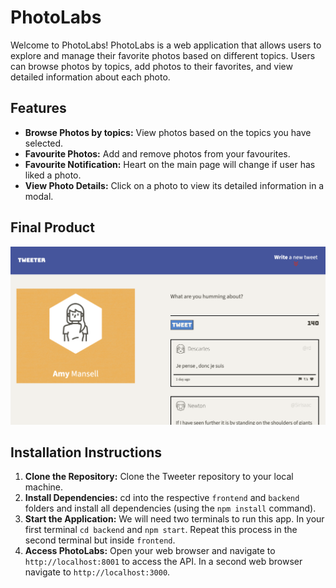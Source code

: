 # PhotoLabs

Welcome to PhotoLabs! PhotoLabs is a web application that allows users to explore and manage their favorite photos based on different topics. Users can browse photos by topics, add photos to their favorites, and view detailed information about each photo.

## Features
- **Browse Photos by topics:** View photos based on the topics you have selected.
- **Favourite Photos:** Add and remove photos from your favourites.
- **Favourite Notification:** Heart on the main page will change if user has liked a photo.
- **View Photo Details:** Click on a photo to view its detailed information in a modal.

## Final Product
!["Screenshot of tweeters main desktop page"](https://github.com/PeterDevelops/tweeter/blob/master/docs/desktop.png?raw=true)

## Installation Instructions
1. **Clone the Repository:** Clone the Tweeter repository to your local machine.
2. **Install Dependencies:** cd into the respective `frontend` and `backend` folders and install all dependencies (using the `npm install` command).
3. **Start the Application:** We will need two terminals to run this app. In your first terminal `cd backend` and `npm start`. Repeat this process in the second terminal but inside `frontend`.
4. **Access PhotoLabs:** Open your web browser and navigate to `http://localhost:8001` to access the API. In a second web browser navigate to `http://localhost:3000`.